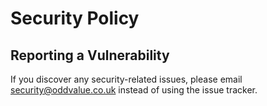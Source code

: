 # Security Policy

## Reporting a Vulnerability

If you discover any security-related issues, please email security@oddvalue.co.uk instead of using the issue tracker.
